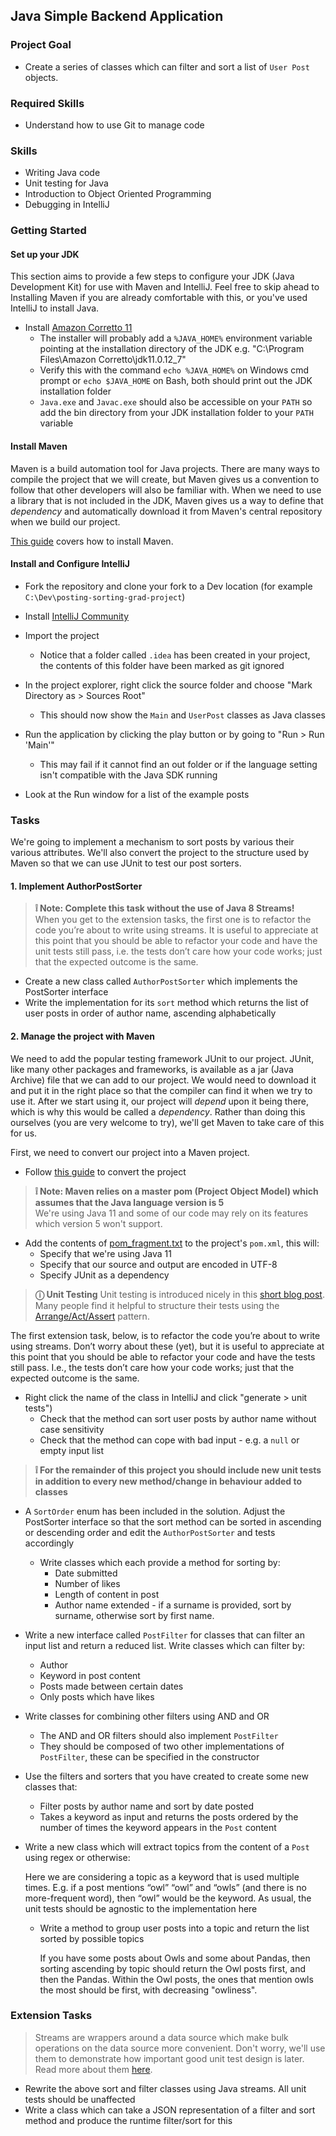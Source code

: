 ## Java Simple Backend Application 

### Project Goal

- Create a series of classes which can filter and sort a list of `User Post` objects.

### Required Skills

- Understand how to use Git to manage code

### Skills

- Writing Java code
- Unit testing for Java
- Introduction to Object Oriented Programming
- Debugging in IntelliJ

### Getting Started

#### Set up your JDK

This section aims to provide a few steps to configure your JDK (Java Development Kit) for use with Maven and IntelliJ. Feel free to skip ahead to Installing Maven if you are already comfortable with this, or you've used IntelliJ to install Java. 

- Install [Amazon Corretto 11](https://docs.aws.amazon.com/corretto/latest/corretto-11-ug/downloads-list.html)
   - The installer will probably add a `%JAVA_HOME%` environment variable pointing at the installation directory of the JDK e.g. "C:\Program Files\Amazon Corretto\jdk11.0.12_7"
   - Verify this with the command `echo %JAVA_HOME%` on Windows cmd prompt or `echo $JAVA_HOME` on Bash, both should print out the JDK installation folder
   - `Java.exe` and `Javac.exe` should also be accessible on your `PATH` so add the bin directory from your JDK installation folder to your `PATH` variable

#### Install Maven

Maven is a build automation tool for Java projects. There are many ways to compile the project that we will create, but Maven gives us a convention to follow that other developers will also be familiar with. When we need to use a library that is not included in the JDK, Maven gives us a way to define that _dependency_ and automatically download it from Maven's central repository when we build our project. 

[This guide](https://maven.apache.org/install.html) covers how to install Maven. 

#### Install and Configure IntelliJ

- Fork the repository and clone your fork to a Dev location (for example `C:\Dev\posting-sorting-grad-project`)
- Install [IntelliJ Community](https://www.jetbrains.com/idea/download/)
- Import the project
  - Notice that a folder called `.idea` has been created in your project, the contents of this folder have been marked as git ignored

- In the project explorer, right click the source folder and choose "Mark Directory as > Sources Root"
  - This should now show the `Main` and `UserPost` classes as Java classes
- Run the application by clicking the play button or by going to "Run > Run 'Main'"
  - This may fail if it cannot find an out folder or if the language setting isn't compatible with the Java SDK running
- Look at the Run window for a list of the example posts

### Tasks

We're going to implement a mechanism to sort posts by various their various attributes. We'll also convert the project to the structure used by Maven so that we can use JUnit to test our post sorters. 

#### 1. Implement AuthorPostSorter

> **❕ Note: Complete this task without the use of Java 8 Streams!**  
> When you get to the extension tasks, the first one is to refactor the code you’re about to write using streams. It is useful to appreciate at this point that you should be able to refactor your code and have the unit tests still pass, i.e. the tests don’t care how your code works; just that the expected outcome is the same.

- Create a new class called `AuthorPostSorter` which implements the PostSorter interface 
- Write the implementation for its `sort` method which returns the list of user posts in order of author name, ascending alphabetically

#### 2. Manage the project with Maven

We need to add the popular testing framework JUnit to our project. JUnit, like many other packages and frameworks, is available as a jar (Java Archive) file that we can add to our project. We would need to download it and put it in the right place so that the compiler can find it when we try to use it. After we start using it, our project will _depend_ upon it being there, which is why this would be called a _dependency_. Rather than doing this ourselves (you are very welcome to try), we'll get Maven to take care of this for us. 

First, we need to convert our project into a Maven project.
- Follow [this guide](https://www.jetbrains.com/help/idea/convert-a-regular-project-into-a-maven-project.html) to convert the project

> **❕ Note: Maven relies on a master pom (Project Object Model) which assumes that the Java language version is 5**  
> We're using Java 11 and some of our code may rely on its features which version 5 won't support.

- Add the contents of [pom_fragment.txt](pom_fragment.txt) to the project's `pom.xml`, this will:
  - Specify that we're using Java 11 
  - Specify that our source and output are encoded in UTF-8
  - Specify JUnit as a dependency

> **ⓘ Unit Testing**
> Unit testing is introduced nicely in this [short blog post](https://blog.testlodge.com/what-is-unit-testing/). Many people find it helpful to structure their tests using the [Arrange/Act/Assert](https://java-design-patterns.com/patterns/arrange-act-assert/) pattern.

The first extension task, below, is to refactor the code you’re about to write using streams. Don’t worry about these (yet), but it is useful to appreciate at this point that you should be able to refactor your code and have the tests still pass. I.e., the tests don’t care how your code works; just that the expected outcome is the same.
- Right click the name of the class in IntelliJ and click "generate > unit tests")
  - Check that the method can sort user posts by author name without case sensitivity
  - Check that the method can cope with bad input - e.g. a `null` or empty input list

> **❕ For the remainder of this project you should include new unit tests in addition to every new method/change in behaviour added to classes**

- A `SortOrder` enum has been included in the solution. Adjust the PostSorter interface so that the sort method can be sorted in ascending or descending order and edit the `AuthorPostSorter` and tests accordingly
  - Write classes which each provide a method for sorting by:
    - Date submitted
    - Number of likes
    - Length of content in post
    - Author name extended - if a surname is provided, sort by surname, otherwise sort by first name.


- Write a new interface called `PostFilter` for classes that can filter an input list and return a reduced list. Write classes which can filter by:
  - Author
  - Keyword in post content
  - Posts made between certain dates
  - Only posts which have likes


- Write classes for combining other filters using AND and OR
  - The AND and OR filters should also implement `PostFilter`
  - They should be composed of two other implementations of `PostFilter`, these can be specified in the constructor


- Use the filters and sorters that you have created to create some new classes that:
  - Filter posts by author name and sort by date posted
  - Takes a keyword as input and returns the posts ordered by the number of times the keyword appears in the `Post` content

- Write a new class which will extract topics from the content of a `Post` using regex or otherwise:

    Here we are considering a topic as a keyword that is used multiple times. E.g. if a post mentions “owl” “owl” and “owls” (and there is no more-frequent word), then “owl” would be the keyword. As usual, the unit tests should be agnostic to the implementation here
 
  - Write a method to group user posts into a topic and return the list sorted by possible topics

    If you have some posts about Owls and some about Pandas, then sorting ascending by topic should return the Owl posts first, and then the Pandas. Within the Owl posts, the ones that mention owls the most should be first, with decreasing "owliness".

### Extension Tasks

> Streams are wrappers around a data source which make bulk operations on the data source more convenient. Don't worry, we'll use them to demonstrate how important good unit test design is later. Read more about them [here](https://www.oracle.com/technical-resources/articles/Java/ma14-Java-se-8-streams.html).

- Rewrite the above sort and filter classes using Java streams. All unit tests should be unaffected
- Write a class which can take a JSON representation of a filter and sort method and produce the runtime filter/sort for this
